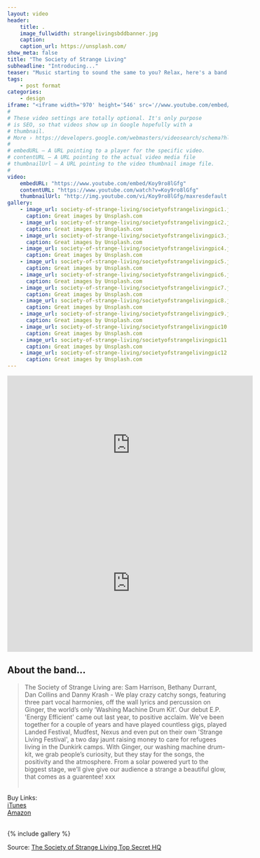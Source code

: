 ```yaml
---
layout: video
header:
    title: .
    image_fullwidth: strangelivingsbddbanner.jpg
    caption: 
    caption_url: https://unsplash.com/
show_meta: false
title: "The Society of Strange Living"
subheadline: "Introducing..."
teaser: "Music starting to sound the same to you? Relax, here's a band with a new take on just about everything. Strange by name and nature - not only is their drum kit made from a washing machine, these lovely guys are about the most rock 'n' roll people you'll meet, on or off stage. "<br>
tags:
    - post format
categories:
    - design
iframe: "<iframe width='970' height='546' src='//www.youtube.com/embed/Koy9ro8lGfg' frameborder='0' allowfullscreen></iframe>"
#
# These video settings are totally optional. It's only purpose
# is SEO, so that videos show up in Google hopefully with a 
# thumbnail.
# More › https://developers.google.com/webmasters/videosearch/schema?hl=en&rd=1
#
# embedURL – A URL pointing to a player for the specific video.
# contentURL – A URL pointing to the actual video media file
# thumbnailUrl – A URL pointing to the video thumbnail image file.
#
video:
    embedURL: "https://www.youtube.com/embed/Koy9ro8lGfg"
    contentURL: "https://www.youtube.com/watch?v=Koy9ro8lGfg"
    thumbnailUrl: "http://img.youtube.com/vi/Koy9ro8lGfg/maxresdefault.jpg"
gallery:
    - image_url: society-of-strange-living/societyofstrangelivingpic1.jpg
      caption: Great images by Unsplash.com
    - image_url: society-of-strange-living/societyofstrangelivingpic2.jpg
      caption: Great images by Unsplash.com
    - image_url: society-of-strange-living/societyofstrangelivingpic3.jpg
      caption: Great images by Unsplash.com
    - image_url: society-of-strange-living/societyofstrangelivingpic4.jpg
      caption: Great images by Unsplash.com
    - image_url: society-of-strange-living/societyofstrangelivingpic5.jpg
      caption: Great images by Unsplash.com
    - image_url: society-of-strange-living/societyofstrangelivingpic6.jpg
      caption: Great images by Unsplash.com
    - image_url: society-of-strange-living/societyofstrangelivingpic7.jpg
      caption: Great images by Unsplash.com
    - image_url: society-of-strange-living/societyofstrangelivingpic8.jpg
      caption: Great images by Unsplash.com
    - image_url: society-of-strange-living/societyofstrangelivingpic9.jpg
      caption: Great images by Unsplash.com
    - image_url: society-of-strange-living/societyofstrangelivingpic10.jpg
      caption: Great images by Unsplash.com
    - image_url: society-of-strange-living/societyofstrangelivingpic11.jpg
      caption: Great images by Unsplash.com
    - image_url: society-of-strange-living/societyofstrangelivingpic12.jpg
      caption: Great images by Unsplash.com      
---
```

<!--more-->
<iframe width="560" height="315" src="https://www.youtube.com/embed/viif2vhaSUM" frameborder="0" allowfullscreen></iframe>
<iframe width="560" height="315" src="https://www.youtube.com/embed/cRWOtI9tDh8" frameborder="0" allowfullscreen></iframe><br>

## About the band...

> The Society of Strange Living are: Sam Harrison, Bethany Durrant, Dan Collins and Danny Krash - We play crazy catchy songs, featuring three part vocal harmonies, off the wall lyrics and percussion on Ginger, the world’s only ‘Washing Machine Drum Kit’. Our debut E.P. 'Energy Efficient' came out last year, to positive acclaim. We've been together for a couple of years and have played countless gigs, played Landed Festival, Mudfest, Nexus and even put on their own 'Strange Living Festival', a two day jaunt raising money to care for refugees living in the Dunkirk camps. With Ginger, our washing machine drum-kit, we grab people’s curiosity, but they stay for the songs, the positivity and the atmosphere. From a solar powered yurt to the biggest stage, we’ll give give our audience a strange a beautiful glow, that comes as a guarentee!  xxx<br><br>

Buy Links:<br>
   <a href="https://itunes.apple.com/us/album/energy-efficient-ep/1420456984">iTunes</a><br>
      <a href="https://www.amazon.com/Energy-Efficient-Explicit-Society-Strange/dp/B07G4P7QVQ/">Amazon</a><br><br>

{% include gallery %}


Source: [The Society of Strange Living Top Secret HQ](https://www.youtube.com/watch?v=z5NtUWZCbQ4)
